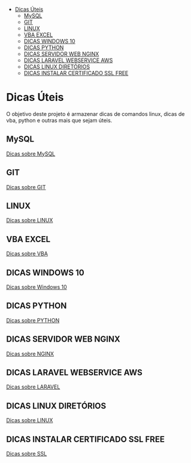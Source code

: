 <!-- TOC -->

- [Dicas Úteis](#dicas-%C3%BAteis)
    - [MySQL](#mysql)
    - [GIT](#git)
    - [LINUX](#linux)
    - [VBA EXCEL](#vba-excel)
    - [DICAS WINDOWS 10](#dicas-windows-10)
    - [DICAS PYTHON](#dicas-python)
    - [DICAS SERVIDOR WEB NGINX](#dicas-servidor-web-nginx)
    - [DICAS LARAVEL WEBSERVICE AWS](#dicas-laravel-webservice-aws)
    - [DICAS LINUX DIRETÓRIOS](#dicas-linux-diret%C3%B3rios)
    - [DICAS INSTALAR CERTIFICADO SSL FREE](#dicas-instalar-certificado-ssl-free)

<!-- /TOC -->

# Dicas Úteis

O objetivo deste projeto é armazenar dicas de comandos linux, dicas de vba, python e outras mais que sejam úteis.


## MySQL

[Dicas sobre MySQL](MYSQL.md)

## GIT

[Dicas sobre GIT](GIT.md)

## LINUX

[Dicas sobre LINUX](LINUX.md)

## VBA EXCEL

[Dicas sobre VBA](VBA_EXCEL.md)

## DICAS WINDOWS 10

[Dicas sobre Windows 10](WINDOWS10.md)

## DICAS PYTHON

[Dicas sobre PYTHON](PYTHON.md)

## DICAS SERVIDOR WEB NGINX

[Dicas sobre NGINX](NGINX.md)


## DICAS LARAVEL WEBSERVICE AWS

[Dicas sobre LARAVEL](LARAVEL_AWS.md)


## DICAS LINUX DIRETÓRIOS

[Dicas sobre LINUX](LINUX_DIRETORIOS.md)

## DICAS INSTALAR CERTIFICADO SSL FREE

[Dicas sobre SSL](SSL_FREE_LETSENCRYPT.md)